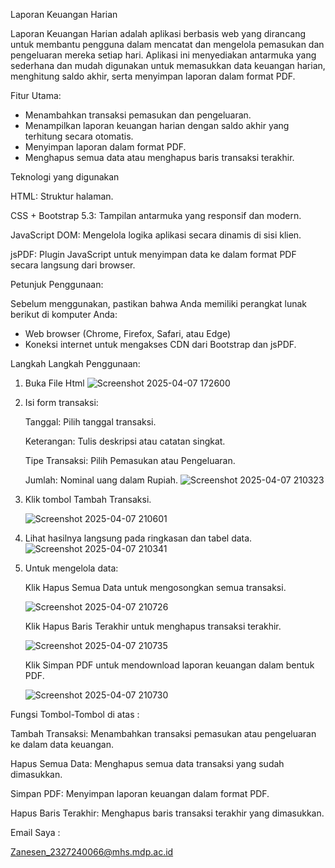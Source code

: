 Laporan Keuangan Harian

Laporan Keuangan Harian adalah aplikasi berbasis web yang dirancang untuk membantu pengguna dalam mencatat dan mengelola pemasukan dan pengeluaran mereka setiap hari. Aplikasi ini menyediakan antarmuka yang sederhana dan mudah digunakan untuk memasukkan data keuangan harian, menghitung saldo akhir, serta menyimpan laporan dalam format PDF.

Fitur Utama:
- Menambahkan transaksi pemasukan dan pengeluaran.
- Menampilkan laporan keuangan harian dengan saldo akhir yang terhitung secara otomatis.
- Menyimpan laporan dalam format PDF.
- Menghapus semua data atau menghapus baris transaksi terakhir.

Teknologi yang digunakan

HTML: Struktur halaman.

CSS + Bootstrap 5.3: Tampilan antarmuka yang responsif dan modern.

JavaScript DOM: Mengelola logika aplikasi secara dinamis di sisi klien.

jsPDF: Plugin JavaScript untuk menyimpan data ke dalam format PDF secara langsung dari browser.

Petunjuk Penggunaan:

Sebelum menggunakan, pastikan bahwa Anda memiliki perangkat lunak berikut di komputer Anda:
- Web browser (Chrome, Firefox, Safari, atau Edge)
- Koneksi internet untuk mengakses CDN dari Bootstrap dan jsPDF.

Langkah Langkah Penggunaan:

1. Buka File Html
![Screenshot 2025-04-07 172600](https://github.com/user-attachments/assets/c5584499-1978-4d5a-8900-7021b224a99a)

2. Isi form transaksi:

   Tanggal: Pilih tanggal transaksi.

   Keterangan: Tulis deskripsi atau catatan singkat.

   Tipe Transaksi: Pilih Pemasukan atau Pengeluaran.

   Jumlah: Nominal uang dalam Rupiah.
![Screenshot 2025-04-07 210323](https://github.com/user-attachments/assets/675f8f2d-fd96-4834-8006-30dfbee168a5)


3. Klik tombol Tambah Transaksi.
   
   ![Screenshot 2025-04-07 210601](https://github.com/user-attachments/assets/40a4b9f1-fbc8-41ec-8e31-1713de62b25b)


4. Lihat hasilnya langsung pada ringkasan dan tabel data.
![Screenshot 2025-04-07 210341](https://github.com/user-attachments/assets/5b9ff7e9-b811-4d77-aff2-700d12a42b66)


5. Untuk mengelola data:

   Klik Hapus Semua Data untuk mengosongkan semua transaksi.

   ![Screenshot 2025-04-07 210726](https://github.com/user-attachments/assets/83686b1d-b8da-4116-b880-a1b875fdb0d5)

   Klik Hapus Baris Terakhir untuk menghapus transaksi terakhir.

   ![Screenshot 2025-04-07 210735](https://github.com/user-attachments/assets/2e4bd085-7bb2-41a9-b924-3deac3f2ec9b)

   Klik Simpan PDF untuk mendownload laporan keuangan dalam bentuk PDF.

   ![Screenshot 2025-04-07 210730](https://github.com/user-attachments/assets/64c3a134-71c4-47a5-9236-893e821e619f)

Fungsi Tombol-Tombol di atas :

Tambah Transaksi: Menambahkan transaksi pemasukan atau pengeluaran ke dalam data keuangan.

Hapus Semua Data: Menghapus semua data transaksi yang sudah dimasukkan.

Simpan PDF: Menyimpan laporan keuangan dalam format PDF.

Hapus Baris Terakhir: Menghapus baris transaksi terakhir yang dimasukkan.

Email Saya :

Zanesen_2327240066@mhs.mdp.ac.id





